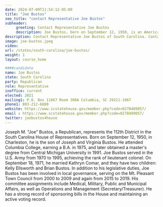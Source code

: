 ```yaml
---
date: 2024-07-09T11:54:12-05:00
title: "Joe Bustos"
seo_title: "contact Representative Joe Bustos"
subheader:
     greeting: Contact Representative Joe Bustos
     description: Joe Bustos, born on September 12, 1950, is an American politician affiliated with the Republican Party. He assumed office as a member of the South Carolina House of Representatives, representing District 112, on November 9, 2020.
description: Contact Representative Joe Bustos of South Carolina. Contact information for Joe Bustos includes email address, phone number, and mailing address.
image: joe-bustos.jpeg
video:
url: /states/south-carolina/joe-bustos/
weight: 1
layout: course_home

####candidate
name: Joe Bustos
state: South Carolina
party: Republican
role: Representative
inoffice: current
elected: 2021
mailing1: P.O. Box 11867 Room 308A Columbia, SC 29211-1867
phone1: 803-212-6880
website: https://www.scstatehouse.gov/member.php?code=0278409057/
email : https://www.scstatehouse.gov/member.php?code=0278409057/
twitter: joebustos4house
---
```

Joseph M. "Joe" Bustos, a Republican, represents the 112th District in the South Carolina House of Representatives. Born on September 12, 1950, in Charleston, he is the son of Joseph and Virginia Bustos. He attended Columbia College, earning a B.A. in 1975, and later obtained a master's degree from Central Michigan University in 1991. Joe Bustos served in the U.S. Army from 1970 to 1995, achieving the rank of lieutenant colonel. On September 18, 1971, he married Kathryn Comar, and they have two children: Kelly Ellsworth and Brian Bustos. In addition to his legislative duties, Joe Bustos has been involved in local governance, serving on the Mt. Pleasant Town Council from 2000 to 2009 and again from 2015 to 2019. His committee assignments include Medical, Military, Public and Municipal Affairs, as well as Operations and Management (Secretary/Treasurer). He has a strong record of sponsoring bills in the House and maintaining an active voting record.
